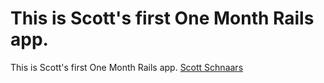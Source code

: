 # This is Scott's first One Month Rails app.

This is Scott's first One Month Rails app.
[Scott Schnaars](http://scottschnaars.com)